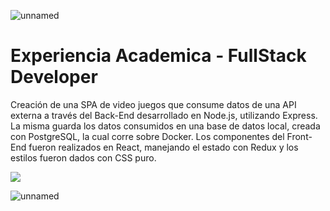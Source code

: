 ![unnamed](https://user-images.githubusercontent.com/80966115/178349977-7d8d182d-be1e-4a13-9158-604792d111a0.jpg)

# Experiencia Academica - FullStack Developer

Creación de una SPA de video juegos que consume datos de una API externa
a través del Back-End desarrollado en Node.js, utilizando Express. 
La misma guarda los datos consumidos en una base de datos local, 
creada con PostgreSQL, la cual corre sobre Docker. 
Los componentes del Front-End fueron realizados en React,
manejando el estado con Redux y los estilos fueron dados con CSS puro.


<p align='left'>
    <img src='https://static.wixstatic.com/media/85087f_0d84cbeaeb824fca8f7ff18d7c9eaafd~mv2.png/v1/fill/w_160,h_30,al_c,q_85,usm_0.66_1.00_0.01/Logo_completo_Color_1PNG.webp' </img>
</p>


![unnamed](https://user-images.githubusercontent.com/80966115/178350805-ac41b786-57fd-432e-ba91-7167dc7f9b47.jpg)
